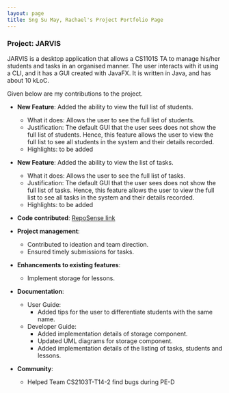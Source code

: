 ```yaml
---
layout: page
title: Sng Su May, Rachael's Project Portfolio Page
---
```


### Project: JARVIS

JARVIS is a desktop application that allows a CS1101S TA to manage his/her students and tasks in an organised manner. The user interacts with it using a CLI, and it has a GUI created with JavaFX. It is written in Java, and has about 10 kLoC.

Given below are my contributions to the project.

* **New Feature**: Added the ability to view the full list of students.
  * What it does: Allows the user to see the full list of students.
  * Justification: The default GUI that the user sees does not show the full list of students. Hence, this feature allows the user to view the full list to see all students in the system and their details recorded.
  * Highlights: to be added
  
* **New Feature**: Added the ability to view the list of tasks.
  * What it does: Allows the user to see the full list of tasks.
  * Justification: The default GUI that the user sees does not show the full list of tasks. Hence, this feature allows the user to view the full list to see all tasks in the system and their details recorded.
  * Highlights: to be added

* **Code contributed**: [RepoSense link](https://nus-cs2103-ay2223s1.github.io/tp-dashboard/?search=rachaelsng&breakdown=true&sort=groupTitle&sortWithin=title&since=2022-09-16&timeframe=commit&mergegroup=&groupSelect=groupByRepos&checkedFileTypes=docs~functional-code~test-code~other)

* **Project management**:
  * Contributed to ideation and team direction.
  * Ensured timely submissions for tasks.

* **Enhancements to existing features**:
  * Implement storage for lessons.

* **Documentation**:
  * User Guide:
    * Added tips for the user to differentiate students with the same name.
  * Developer Guide:
    * Added implementation details of storage component. 
    * Updated UML diagrams for storage component.
    * Added implementation details of the listing of tasks, students and lessons.

* **Community**:
  * Helped Team CS2103T-T14-2 find bugs during PE-D
  
